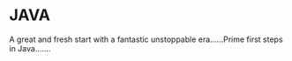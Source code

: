 # JAVA
A great and fresh start with a fantastic unstoppable era......Prime first steps in Java.......
